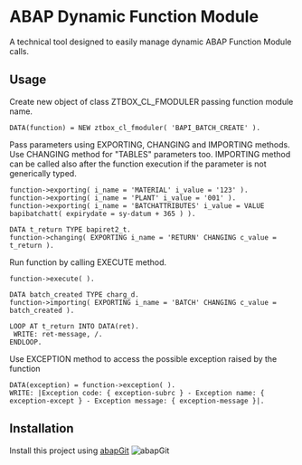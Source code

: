 # ABAP Dynamic Function Module
A technical tool designed to easily manage dynamic ABAP Function Module calls.

## Usage
Create new object of class ZTBOX_CL_FMODULER passing function module name.
```
DATA(function) = NEW ztbox_cl_fmoduler( 'BAPI_BATCH_CREATE' ).
```

Pass parameters using EXPORTING, CHANGING and IMPORTING methods.
Use CHANGING method for "TABLES" parameters too.
IMPORTING method can be called also after the function execution if the parameter is not generically typed.
```
function->exporting( i_name = 'MATERIAL' i_value = '123' ).
function->exporting( i_name = 'PLANT' i_value = '001' ).
function->exporting( i_name = 'BATCHATTRIBUTES' i_value = VALUE bapibatchatt( expirydate = sy-datum + 365 ) ).

DATA t_return TYPE bapiret2_t.
function->changing( EXPORTING i_name = 'RETURN' CHANGING c_value = t_return ).
```

Run function by calling EXECUTE method.
```
function->execute( ).

DATA batch_created TYPE charg_d.
function->importing( EXPORTING i_name = 'BATCH' CHANGING c_value = batch_created ).

LOOP AT t_return INTO DATA(ret).
 WRITE: ret-message, /.
ENDLOOP.
```

Use EXCEPTION method to access the possible exception raised by the function
```
DATA(exception) = function->exception( ).
WRITE: |Exception code: { exception-subrc } - Exception name: { exception-except } - Exception message: { exception-message }|.
```

## Installation
Install this project using [abapGit](https://abapgit.org/) ![abapGit](https://docs.abapgit.org/img/favicon.png)
